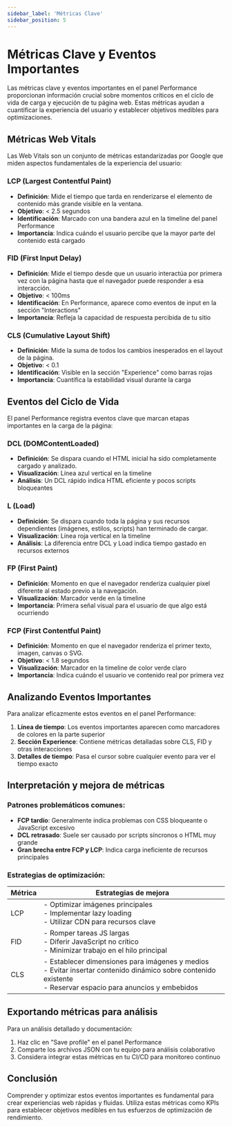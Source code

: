 ```yaml
---
sidebar_label: 'Métricas Clave'
sidebar_position: 5
---
```


# Métricas Clave y Eventos Importantes

Las métricas clave y eventos importantes en el panel Performance proporcionan información crucial sobre momentos críticos en el ciclo de vida de carga y ejecución de tu página web. Estas métricas ayudan a cuantificar la experiencia del usuario y establecer objetivos medibles para optimizaciones.

## Métricas Web Vitals

Las Web Vitals son un conjunto de métricas estandarizadas por Google que miden aspectos fundamentales de la experiencia del usuario:

### LCP (Largest Contentful Paint)

- **Definición**: Mide el tiempo que tarda en renderizarse el elemento de contenido más grande visible en la ventana.
- **Objetivo**: < 2.5 segundos
- **Identificación**: Marcado con una bandera azul en la timeline del panel Performance
- **Importancia**: Indica cuándo el usuario percibe que la mayor parte del contenido está cargado

### FID (First Input Delay)

- **Definición**: Mide el tiempo desde que un usuario interactúa por primera vez con la página hasta que el navegador puede responder a esa interacción.
- **Objetivo**: < 100ms
- **Identificación**: En Performance, aparece como eventos de input en la sección "Interactions"
- **Importancia**: Refleja la capacidad de respuesta percibida de tu sitio

### CLS (Cumulative Layout Shift)

- **Definición**: Mide la suma de todos los cambios inesperados en el layout de la página.
- **Objetivo**: < 0.1
- **Identificación**: Visible en la sección "Experience" como barras rojas
- **Importancia**: Cuantifica la estabilidad visual durante la carga

## Eventos del Ciclo de Vida

El panel Performance registra eventos clave que marcan etapas importantes en la carga de la página:

### DCL (DOMContentLoaded)

- **Definición**: Se dispara cuando el HTML inicial ha sido completamente cargado y analizado.
- **Visualización**: Línea azul vertical en la timeline
- **Análisis**: Un DCL rápido indica HTML eficiente y pocos scripts bloqueantes

### L (Load)

- **Definición**: Se dispara cuando toda la página y sus recursos dependientes (imágenes, estilos, scripts) han terminado de cargar.
- **Visualización**: Línea roja vertical en la timeline
- **Análisis**: La diferencia entre DCL y Load indica tiempo gastado en recursos externos

### FP (First Paint)

- **Definición**: Momento en que el navegador renderiza cualquier pixel diferente al estado previo a la navegación.
- **Visualización**: Marcador verde en la timeline
- **Importancia**: Primera señal visual para el usuario de que algo está ocurriendo

### FCP (First Contentful Paint)

- **Definición**: Momento en que el navegador renderiza el primer texto, imagen, canvas o SVG.
- **Objetivo**: < 1.8 segundos
- **Visualización**: Marcador en la timeline de color verde claro
- **Importancia**: Indica cuándo el usuario ve contenido real por primera vez

## Analizando Eventos Importantes

Para analizar eficazmente estos eventos en el panel Performance:

1. **Línea de tiempo**: Los eventos importantes aparecen como marcadores de colores en la parte superior
2. **Sección Experience**: Contiene métricas detalladas sobre CLS, FID y otras interacciones
3. **Detalles de tiempo**: Pasa el cursor sobre cualquier evento para ver el tiempo exacto

## Interpretación y mejora de métricas

### Patrones problemáticos comunes:

- **FCP tardío**: Generalmente indica problemas con CSS bloqueante o JavaScript excesivo
- **DCL retrasado**: Suele ser causado por scripts síncronos o HTML muy grande
- **Gran brecha entre FCP y LCP**: Indica carga ineficiente de recursos principales

### Estrategias de optimización:

| Métrica | Estrategias de mejora |
|---------|------------------------|
| LCP | - Optimizar imágenes principales<br />- Implementar lazy loading<br />- Utilizar CDN para recursos clave |
| FID | - Romper tareas JS largas<br />- Diferir JavaScript no crítico<br />- Minimizar trabajo en el hilo principal |
| CLS | - Establecer dimensiones para imágenes y medios<br />- Evitar insertar contenido dinámico sobre contenido existente<br />- Reservar espacio para anuncios y embebidos |


## Exportando métricas para análisis

Para un análisis detallado y documentación:

1. Haz clic en "Save profile" en el panel Performance
2. Comparte los archivos JSON con tu equipo para análisis colaborativo
3. Considera integrar estas métricas en tu CI/CD para monitoreo continuo

## Conclusión

Comprender y optimizar estos eventos importantes es fundamental para crear experiencias web rápidas y fluidas. Utiliza estas métricas como KPIs para establecer objetivos medibles en tus esfuerzos de optimización de rendimiento.